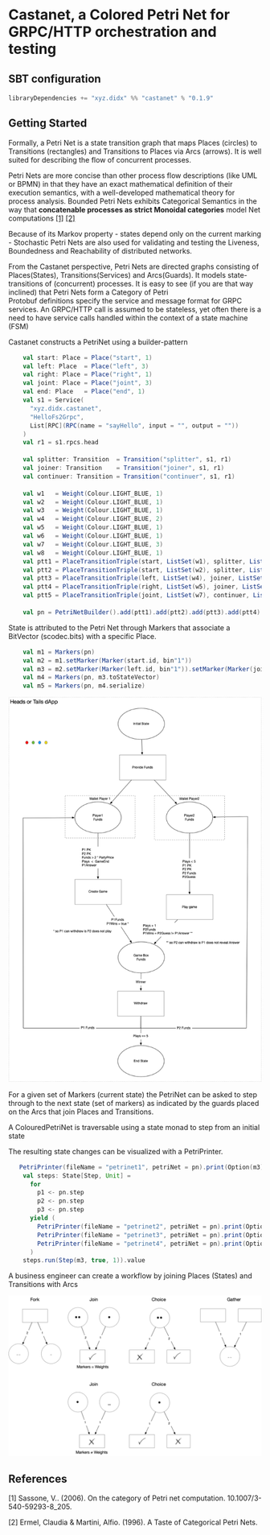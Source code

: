 # Castanet, a Colored Petri Net for GRPC/HTTP orchestration and testing

## SBT configuration

```sbt
libraryDependencies += "xyz.didx" %% "castanet" % "0.1.9"
```

## Getting Started

Formally, a Petri Net is a state transition graph that maps Places (circles) to Transitions (rectangles) and Transitions to Places via Arcs (arrows).
It is well suited for describing the flow of concurrent processes.

Petri Nets are more concise than other process flow descriptions (like UML or BPMN) in that they have an exact mathematical definition of their execution semantics, with a well-developed mathematical theory for process analysis. Bounded Petri Nets exhibits Categorical Semantics in the way that **concatenable processes as strict Monoidal categories** model Net computations [[1]](#1) [[2]](#2)

Because of its Markov property - states depend only on the current marking -  Stochastic Petri Nets are also used for validating and testing the Liveness, Boundedness and Reachability of distributed networks.

From the Castanet perspective, Petri Nets are directed graphs consisting of Places(States), Transitions(Services) and Arcs(Guards). It models state-transitions of (concurrent) processes.
It is easy to see (if you are that way inclined) that Petri Nets form a Category of Petri  
Protobuf definitions specify the service and message format for GRPC services.
An GRPC/HTTP call is assumed to be stateless, yet often there is a need to have service calls handled within the context of a state machine (FSM)

Castanet constructs a PetriNet using a builder-pattern

```scala
    val start: Place = Place("start", 1)
    val left: Place  = Place("left", 3)
    val right: Place = Place("right", 1)
    val joint: Place = Place("joint", 3)
    val end: Place   = Place("end", 1)
    val s1 = Service(
      "xyz.didx.castanet",
      "HelloFs2Grpc",
      List[RPC](RPC(name = "sayHello", input = "", output = ""))
    )
    val r1 = s1.rpcs.head

    val splitter: Transition  = Transition("splitter", s1, r1)
    val joiner: Transition    = Transition("joiner", s1, r1)
    val continuer: Transition = Transition("continuer", s1, r1)

    val w1   = Weight(Colour.LIGHT_BLUE, 1)
    val w2   = Weight(Colour.LIGHT_BLUE, 1)
    val w3   = Weight(Colour.LIGHT_BLUE, 1)
    val w4   = Weight(Colour.LIGHT_BLUE, 2)
    val w5   = Weight(Colour.LIGHT_BLUE, 1)
    val w6   = Weight(Colour.LIGHT_BLUE, 1)
    val w7   = Weight(Colour.LIGHT_BLUE, 3)
    val w8   = Weight(Colour.LIGHT_BLUE, 1)
    val ptt1 = PlaceTransitionTriple(start, ListSet(w1), splitter, ListSet(w2), left)
    val ptt2 = PlaceTransitionTriple(start, ListSet(w2), splitter, ListSet(w3), right)
    val ptt3 = PlaceTransitionTriple(left, ListSet(w4), joiner, ListSet(w6), joint)
    val ptt4 = PlaceTransitionTriple(right, ListSet(w5), joiner, ListSet(w6), joint)
    val ptt5 = PlaceTransitionTriple(joint, ListSet(w7), continuer, ListSet(w8), end)

    val pn = PetriNetBuilder().add(ptt1).add(ptt2).add(ptt3).add(ptt4).add(ptt5).build()
```

State is attributed to the Petri Net through Markers that associate a BitVector (scodec.bits) with a specific Place.

```scala
    val m1 = Markers(pn)
    val m2 = m1.setMarker(Marker(start.id, bin"1"))
    val m3 = m2.setMarker(Marker(left.id, bin"1")).setMarker(Marker(joint.id, bin"11"))
    val m4 = Markers(pn, m3.toStateVector)
    val m5 = Markers(pn, m4.serialize)  
```

![alt text](docs/Heads-Tails-Net.png "Head Tails")

For a given set of Markers (current state) the PetriNet can be asked to step through to the next state (set of markers) as indicated by the guards placed on the Arcs that join Places and Transitions.

A ColouredPetriNet is traversable using a state monad to step from an initial state

The resulting state changes can be visualized with a PetriPrinter.

```scala
   PetriPrinter(fileName = "petrinet1", petriNet = pn).print(Option(m3))
    val steps: State[Step, Unit] =
      for
        p1 <- pn.step
        p2 <- pn.step
        p3 <- pn.step
      yield (
        PetriPrinter(fileName = "petrinet2", petriNet = pn).print(Option(p1)),
        PetriPrinter(fileName = "petrinet3", petriNet = pn).print(Option(p2)),
        PetriPrinter(fileName = "petrinet4", petriNet = pn).print(Option(p3))
      )
    steps.run(Step(m3, true, 1)).value
```

A business engineer can create a workflow by joining Places (States) and Transitions with Arcs 

![alt text](docs/place_transitions.png "Arcs")

## References

<a id="1">[1]</a>
Sassone, V.. (2006). On the category of Petri net computation. 10.1007/3-540-59293-8_205. 

<a id="2">[2]</a>
Ermel, Claudia & Martini, Alfio. (1996). A Taste of Categorical Petri Nets. 
